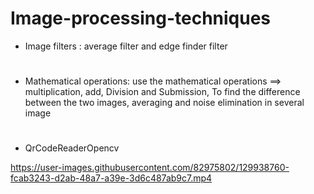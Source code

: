 # Image-processing-techniques

- Image filters : average filter and edge finder filter

#

- Mathematical operations: use the mathematical operations ==> multiplication, add, Division and Submission, To find the difference between the two images, averaging and noise elimination in several image

#

- QrCodeReaderOpencv


https://user-images.githubusercontent.com/82975802/129938760-fcab3243-d2ab-48a7-a39e-3d6c487ab9c7.mp4




